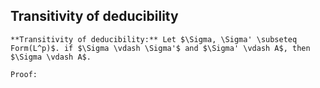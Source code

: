 ## Transitivity of deducibility
```ad-thm
**Transitivity of deducibility:** Let $\Sigma, \Sigma' \subseteq Form(L^p)$. if $\Sigma \vdash \Sigma'$ and $\Sigma' \vdash A$, then $\Sigma \vdash A$.

Proof: 
```
